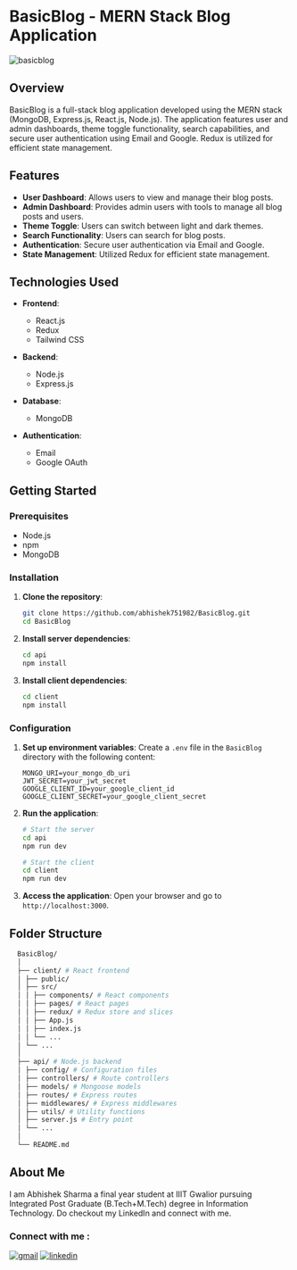 # BasicBlog - MERN Stack Blog Application

![basicblog](https://github.com/user-attachments/assets/9a5d1999-8e4c-4677-846d-ccf15a029976)

## Overview

BasicBlog is a full-stack blog application developed using the MERN stack (MongoDB, Express.js, React.js, Node.js). The application features user and admin dashboards, theme toggle functionality, search capabilities, and secure user authentication using Email and Google. Redux is utilized for efficient state management.

## Features

- **User Dashboard**: Allows users to view and manage their blog posts.
- **Admin Dashboard**: Provides admin users with tools to manage all blog posts and users.
- **Theme Toggle**: Users can switch between light and dark themes.
- **Search Functionality**: Users can search for blog posts.
- **Authentication**: Secure user authentication via Email and Google.
- **State Management**: Utilized Redux for efficient state management.

## Technologies Used

- **Frontend**:
  - React.js
  - Redux
  - Tailwind CSS

- **Backend**:
  - Node.js
  - Express.js

- **Database**:
  - MongoDB

- **Authentication**:
  - Email
  - Google OAuth

## Getting Started

### Prerequisites

- Node.js
- npm
- MongoDB

### Installation

1. **Clone the repository**:
    ```bash
    git clone https://github.com/abhishek751982/BasicBlog.git
    cd BasicBlog
    ```

2. **Install server dependencies**:
    ```bash
    cd api
    npm install
    ```

3. **Install client dependencies**:
    ```bash
    cd client
    npm install
    ```

### Configuration

1. **Set up environment variables**:
   Create a `.env` file in the `BasicBlog` directory with the following content:

    ```env
    MONGO_URI=your_mongo_db_uri
    JWT_SECRET=your_jwt_secret
    GOOGLE_CLIENT_ID=your_google_client_id
    GOOGLE_CLIENT_SECRET=your_google_client_secret
    ```

2. **Run the application**:

    ```bash
    # Start the server
    cd api
    npm run dev

    # Start the client
    cd client
    npm run dev
    ```

3. **Access the application**:
   Open your browser and go to `http://localhost:3000`.

## Folder Structure

  ```bash
    BasicBlog/
    │
    ├── client/ # React frontend
    │ ├── public/
    │ ├── src/
    │ │ ├── components/ # React components
    │ │ ├── pages/ # React pages
    │ │ ├── redux/ # Redux store and slices
    │ │ ├── App.js
    │ │ ├── index.js
    │ │ └── ...
    │ └── ...
    │
    ├── api/ # Node.js backend
    │ ├── config/ # Configuration files
    │ ├── controllers/ # Route controllers
    │ ├── models/ # Mongoose models
    │ ├── routes/ # Express routes
    │ ├── middlewares/ # Express middlewares
    │ ├── utils/ # Utility functions
    │ ├── server.js # Entry point
    │ └── ...
    │
    └── README.md
  ```


## About Me

I am Abhishek Sharma a final year student at IIIT Gwalior pursuing Integrated Post Graduate (B.Tech+M.Tech) degree in Information Technology. Do checkout my LinkedIn and connect with me.

### Connect with me :

[![gmail](https://img.shields.io/badge/Gmail-D14836?style=for-the-badge&logo=gmail&logoColor=white)](mailto:abhishek751982@gmail.com)
[![linkedin](https://img.shields.io/badge/linkedin-0A66C2?style=for-the-badge&logo=linkedin&logoColor=white)](https://www.linkedin.com/in/abhishek-sharma-31b04a213/)



